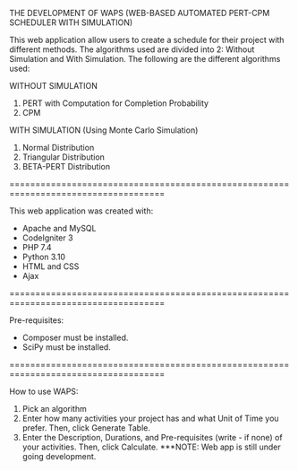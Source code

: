 THE DEVELOPMENT OF WAPS (WEB-BASED AUTOMATED PERT-CPM SCHEDULER WITH SIMULATION)

This web application allow users to create a schedule for their project with different methods. The algorithms used are divided into 2: Without Simulation and With Simulation. The following are the different algorithms used:

WITHOUT SIMULATION
1) PERT with Computation for Completion Probability
2) CPM 

WITH SIMULATION (Using Monte Carlo Simulation)
1) Normal Distribution
2) Triangular Distribution
3) BETA-PERT Distribution

====================================================================================

This web application was created with: 
- Apache and MySQL
- CodeIgniter 3
- PHP 7.4
- Python 3.10
- HTML and CSS
- Ajax

====================================================================================

Pre-requisites:
- Composer must be installed.
- SciPy must be installed.

====================================================================================

How to use WAPS:
1) Pick an algorithm
2) Enter how many activities your project has and what Unit of Time you prefer. Then, click Generate Table.
3) Enter the Description, Durations, and Pre-requisites (write - if none) of your activities. Then, click Calculate.
***NOTE: Web app is still under going development.

